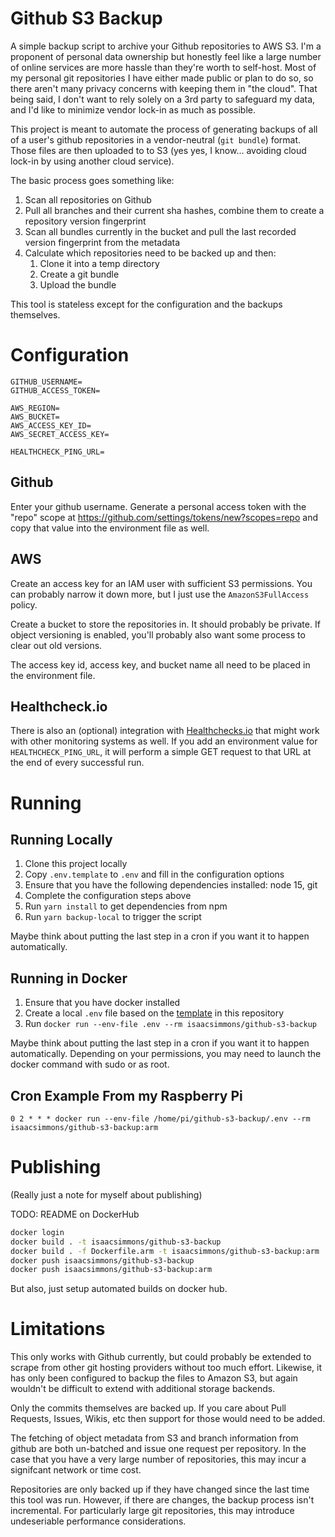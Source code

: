 # Github S3 Backup

A simple backup script to archive your Github repositories to AWS S3.
I'm a proponent of personal data ownership but honestly feel like a large number of online services are more hassle than they're worth to self-host.
Most of my personal git repositories I have either made public or plan to do so, so there aren't many privacy concerns with keeping them in "the cloud".
That being said, I don't want to rely solely on a 3rd party to safeguard my data, and I'd like to minimize vendor lock-in as much as possible.

This project is meant to automate the process of generating backups of all of a user's github repositories in a vendor-neutral (`git bundle`) format.
Those files are then uploaded to to S3 (yes yes, I know... avoiding cloud lock-in by using another cloud service).

The basic process goes something like:

1) Scan all repositories on Github
1) Pull all branches and their current sha hashes, combine them to create a repository version fingerprint
1) Scan all bundles currently in the bucket and pull the last recorded version fingerprint from the metadata
1) Calculate which repositories need to be backed up and then:
    1) Clone it into a temp directory
    1) Create a git bundle
    1) Upload the bundle

This tool is stateless except for the configuration and the backups themselves.

# Configuration

```
GITHUB_USERNAME=
GITHUB_ACCESS_TOKEN=

AWS_REGION=
AWS_BUCKET=
AWS_ACCESS_KEY_ID=
AWS_SECRET_ACCESS_KEY=

HEALTHCHECK_PING_URL=
```

## Github

Enter your github username.
Generate a personal access token with the "repo" scope at https://github.com/settings/tokens/new?scopes=repo and copy that value into the environment file as well.

## AWS

Create an access key for an IAM user with sufficient S3 permissions.
You can probably narrow it down more, but I just use the `AmazonS3FullAccess` policy.

Create a bucket to store the repositories in.
It should probably be private.
If object versioning is enabled, you'll probably also want some process to clear out old versions.

The access key id, access key, and bucket name all need to be placed in the environment file.

## Healthcheck.io

There is also an (optional) integration with [Healthchecks.io](https://healthchecks.io/) that might work with other monitoring systems as well.
If you add an environment value for `HEALTHCHECK_PING_URL`, it will perform a simple GET request to that URL at the end of every successful run.

# Running

## Running Locally

1) Clone this project locally
1) Copy `.env.template` to `.env` and fill in the configuration options
1) Ensure that you have the following dependencies installed: node 15, git
1) Complete the configuration steps above
1) Run `yarn install` to get dependencies from npm
1) Run `yarn backup-local` to trigger the script

Maybe think about putting the last step in a cron if you want it to happen automatically.

## Running in Docker

1) Ensure that you have docker installed
1) Create a local `.env` file based on the [template](.env.template) in this repository
1) Run `docker run --env-file .env --rm isaacsimmons/github-s3-backup`

Maybe think about putting the last step in a cron if you want it to happen automatically.
Depending on your permissions, you may need to launch the docker command with sudo or as root.

## Cron Example From my Raspberry Pi

```0 2 * * * docker run --env-file /home/pi/github-s3-backup/.env --rm isaacsimmons/github-s3-backup:arm```

# Publishing

(Really just a note for myself about publishing)

TODO: README on DockerHub

```bash
docker login
docker build . -t isaacsimmons/github-s3-backup
docker build . -f Dockerfile.arm -t isaacsimmons/github-s3-backup:arm
docker push isaacsimmons/github-s3-backup
docker push isaacsimmons/github-s3-backup:arm
```

But also, just setup automated builds on docker hub.

# Limitations

This only works with Github currently, but could probably be extended to scrape from other git hosting providers without too much effort.
Likewise, it has only been configured to backup the files to Amazon S3, but again wouldn't be difficult to extend with additional storage backends.

Only the commits themselves are backed up.
If you care about Pull Requests, Issues, Wikis, etc then support for those would need to be added.

The fetching of object metadata from S3 and branch information from github are both un-batched and issue one request per repository.
In the case that you have a very large number of repositories, this may incur a signifcant network or time cost.

Repositories are only backed up if they have changed since the last time this tool was run.
However, if there are changes, the backup process isn't incremental.
For particularly large git repositories, this may introduce undeseriable performance considerations.
